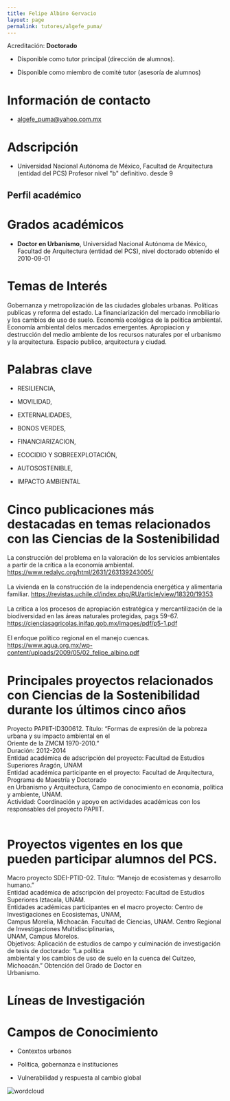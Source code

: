 ```yaml
---
title: Felipe Albino Gervacio
layout: page
permalink: tutores/algefe_puma/
---
```


Acreditación: **Doctorado**


 - Disponible como tutor principal (dirección de alumnos).


 - Disponible como miembro de comité tutor (asesoría de alumnos)





# Información de contacto

 - <algefe_puma@yahoo.com.mx>





# Adscripción


 - Universidad Nacional Autónoma de México, Facultad de Arquitectura (entidad del PCS)    Profesor nivel &quot;b&quot; definitivo. desde 9
 





## Perfil académico


# Grados académicos


 - **Doctor en Urbanismo**, Universidad Nacional Autónoma de México, Facultad de Arquitectura (entidad del PCS), nivel doctorado obtenido el 2010-09-01




# Temas de Interés

Gobernanza y metropolización de las ciudades globales urbanas. Políticas publicas y reforma del estado. La financiarización del mercado inmobiliario y los cambios de uso de suelo. Economía ecológica de la política ambiental. Economía ambiental delos mercados emergentes. Apropiacion y destrucción del medio ambiente de los recursos naturales por el urbanismo y la arquitectura. Espacio publico, arquitectura y ciudad.



# Palabras clave


 - RESILIENCIA,

 - MOVILIDAD,

 - EXTERNALIDADES,

 - BONOS VERDES,

 - FINANCIARIZACION,

 - ECOCIDIO Y SOBREEXPLOTACIÓN,

 - AUTOSOSTENIBLE,

 - IMPACTO AMBIENTAL




# Cinco publicaciones más destacadas en temas relacionados con las Ciencias de la Sostenibilidad

La construcción del problema en la valoración de los servicios ambientales a partir de la crítica a la economía ambiental. https://www.redalyc.org/html/2631/263139243005/<br /><br />La  vivienda  en  la  construcción  de  la  independencia  energética  y  alimentaria familiar. https://revistas.uchile.cl/index.php/RU/article/view/18320/19353<br /><br />La critica a los procesos de apropiación estratégica y mercantilización de la biodiversidad en las áreas naturales protegidas, pags 59-67. https://cienciasagricolas.inifap.gob.mx/images/pdf/p5-1.pdf<br /><br />El enfoque político regional en el manejo cuencas. https://www.agua.org.mx/wp-content/uploads/2009/05/02_felipe_albino.pdf




# Principales proyectos relacionados con Ciencias de la Sostenibilidad durante los últimos cinco años

Proyecto PAPIIT-ID300612. Título: “Formas de expresión de la pobreza urbana y su impacto ambiental en el <br /> Oriente de la ZMCM 1970-2010.”<br /> Duración: 2012-2014<br /> Entidad académica de adscripción del proyecto: Facultad de Estudios Superiores Aragón, UNAM<br /> Entidad académica participante en el proyecto: Facultad de Arquitectura, Programa de Maestría y Doctorado <br /> en Urbanismo y Arquitectura, Campo de conocimiento en economía, política y ambiente, UNAM.<br /> Actividad: Coordinación y apoyo en actividades académicas con los responsables del proyecto PAPIIT.<br /><br />




# Proyectos vigentes en los que pueden participar alumnos del PCS.

Macro proyecto SDEI-PTID-02. Título: “Manejo de ecosistemas y desarrollo humano.” <br />  Entidad académica de adscripción del proyecto: Facultad de Estudios Superiores Iztacala, UNAM.<br />  Entidades académicas participantes en el macro proyecto: Centro de Investigaciones en Ecosistemas, UNAM,  <br />  Campus Morelia, Michoacán. Facultad de Ciencias, UNAM. Centro Regional de Investigaciones Multidisciplinarias,<br />  UNAM, Campus Morelos.<br />  Objetivos: Aplicación de estudios de campo y culminación de investigación de tesis de doctorado: “La política  <br />  ambiental y los cambios de uso de suelo en la cuenca del Cuitzeo, Michoacán.” Obtención del Grado de Doctor en <br />  Urbanismo.




# Líneas de Investigación






# Campos de Conocimiento

 - Contextos urbanos

 - Política, gobernanza e instituciones

 - Vulnerabilidad y respuesta al cambio global



![wordcloud](https://sostenibilidad.posgrado.unam.mx/media/perfil-academico/103/wordcloud.png)
